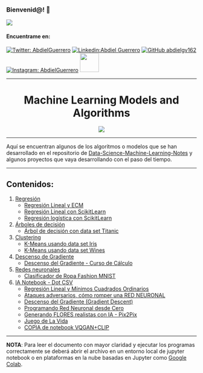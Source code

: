 ### Bienvenid@!  :black_heart:

<img src="https://cdn.betterttv.net/emote/5f7c09abccde1f4a870c416c/3x">



<h4> Encuentrame en: </h4> 

[![Twitter: AbdielGuerrero](https://img.shields.io/twitter/follow/AbdielGuerrer20?style=social)](https://twitter.com/AbdielGuerrer20) [![Linkedin:Abdiel Guerrero](https://img.shields.io/badge/-AbdielGuerrero-black?style=flat-square&logo=Linkedin&logoColor=white&link=https://www.linkedin.com/in/abdiel-guerrero-360a39195/)](https://www.linkedin.com/in/abdiel-guerrero-360a39195/) [![GitHub abdielgv162](https://img.shields.io/github/followers/abdielgv162?label=follow&style=social)](https://github.com/abdielgv162) [![Instagram: AbdielGuerrero](https://img.shields.io/badge/-abdielgv162-black?style=flat-square&logo=Instagram&logoColor=white&link=https://www.instagram.com/abdielgv162/)](https://www.instagram.com/abdielgv162/)  <a href="https://platzi.com/p/abdiel-guerrero/"><img width="50" src="https://upload.wikimedia.org/wikipedia/commons/3/32/Platzi.jpg" />
</a>



---

<div align="Center"><h1> Machine Learning Models and Algorithms </h1></div>
<div align="center">
    <img src="https://i1.wp.com/www.marktechpost.com/wp-content/uploads/2019/12/decoding_error.gif?fit=1680%2C840&ssl=1">
</div>


---

Aquí se encuentran algunos de los algoritmos o modelos que se han desarrollado en el repositorio de [Data-Science-Machine-Learning-Notes](https://github.com/abdielgv162/Data-Science-Machine-Learning-Notes) y algunos proyectos que vaya desarrollando con el paso del tiempo.

---



## Contenidos:

1.  [Regresión](https://github.com/abdielgv162/Machine-Learning-Models-and-Algorithms/tree/master/Regresion)
    *  [Regresión Lineal y ECM](https://github.com/abdielgv162/Machine-Learning-Models-and-Algorithms/blob/master/Regresion/Regresion_Lineal_y_ECM.ipynb)
    *  [Regresión Lineal con ScikitLearn](https://github.com/abdielgv162/Machine-Learning-Models-and-Algorithms/blob/master/Regresion/Regresion_Lineal_ScikitLearn.ipynb)
    *  [Regresión logística con ScikitLearn](https://github.com/abdielgv162/Machine-Learning-Models-and-Algorithms/blob/master/Regresion/Regresion_Logistica.ipynb)
2.  [Árboles de decisión](https://github.com/abdielgv162/Machine-Learning-Models-and-Algorithms/tree/master/Arboles_de_decision)
    *  [Árbol de decisión con data set Titanic](https://github.com/abdielgv162/Machine-Learning-Models-and-Algorithms/blob/master/Arboles_de_decision/Arbol_de_decision_Titanic.ipynb)
3.  [Clustering](https://github.com/abdielgv162/Machine-Learning-Models-and-Algorithms/tree/master/Clustering)
    * [K-Means usando data set Iris](https://github.com/abdielgv162/Machine-Learning-Models-and-Algorithms/blob/master/Clustering/K_Means_usando_Iris.ipynb)
    * [K-Means usando data set Wines](https://github.com/abdielgv162/Machine-Learning-Models-and-Algorithms/blob/master/Clustering/K_Means_con_Dataset_Wines.ipynb)
4.  [Descenso de Gradiente](https://github.com/abdielgv162/Machine-Learning-Models-and-Algorithms/tree/master/Descenso_del_Gradiente)
    *   [Descenso del Gradiente - Curso de Cálculo](https://github.com/abdielgv162/Machine-Learning-Models-and-Algorithms/blob/master/Descenso_del_Gradiente/Descenso_del_Gradiente_Curso_Calculo.ipynb)
5.  [Redes neuronales](https://github.com/abdielgv162/Machine-Learning-Models-and-Algorithms/tree/master/Redes_neuronales)
    * [Clasificador de Ropa Fashion MNIST](https://github.com/abdielgv162/Machine-Learning-Models-and-Algorithms/blob/master/Redes_neuronales/Clasificador_de_Ropa_TensorFlow.ipynb)
6.  [IA Notebook - Dot CSV](https://github.com/abdielgv162/Machine-Learning-Models-and-Algorithms/tree/master/Dot_CSV_IA_Notebooks)
    * [ Regresión Lineal y Mínimos Cuadrados Ordinarios](https://github.com/abdielgv162/Machine-Learning-Models-and-Algorithms/blob/master/Dot_CSV_IA_Notebooks/regresion_lineal_minimos_cuadrados_ordinarios.ipynb)
    * [Ataques adversarios, cómo romper una RED NEURONAL](https://github.com/abdielgv162/Machine-Learning-Models-and-Algorithms/blob/master/Dot_CSV_IA_Notebooks/ataques_adversarios.ipynb)
    * [Descenso del Gradiente (Gradient Descent)](https://github.com/abdielgv162/Machine-Learning-Models-and-Algorithms/blob/master/Dot_CSV_IA_Notebooks/descenso_del_gradiente.ipynb)
    * [Programando Red Neuronal desde Cero](https://github.com/abdielgv162/Machine-Learning-Models-and-Algorithms/blob/master/Dot_CSV_IA_Notebooks/red_neuronal.ipynb)
    * [ Generando FLORES realistas con IA - Pix2Pix](https://github.com/abdielgv162/Machine-Learning-Models-and-Algorithms/blob/master/Dot_CSV_IA_Notebooks/Pix2Pix.ipynb)
    * [ Juego de La Vida](https://github.com/abdielgv162/Machine-Learning-Models-and-Algorithms/blob/master/Dot_CSV_IA_Notebooks/Juego_de_la_vida.ipynb)
    * [COPIA de notebook VQGAN+CLIP](https://github.com/abdielgv162/Machine-Learning-Models-and-Algorithms/blob/master/Dot_CSV_IA_Notebooks/Copia_de_VQGAN%2BCLIP_(z%2Bquantize_method_con_augmentations).ipynb)



---

**NOTA**: Para leer el documento con mayor claridad y ejecutar los programas correctamente se deberá abrir el archivo en un entorno local de jupyter notebook o en plataformas en la nube basadas en Jupyter como [Google Colab](https://colab.research.google.com/).